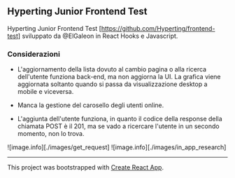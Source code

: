 


## Hyperting Junior Frontend Test
Hyperting Junior Frontend Test [https://github.com/Hyperting/frontend-test] sviluppato da @ElGaleon in React Hooks e Javascript.

### Considerazioni
- L'aggiornamento della lista dovuto al cambio pagina o alla ricerca dell'utente funziona back-end, ma non aggiorna la UI. La grafica viene aggiornata soltanto quando si passa da visualizzazione desktop a mobile e viceversa.

- Manca la gestione del carosello degli utenti online.

- L'aggiunta dell'utente funziona, in quanto il codice della response della chiamata POST è il 201, ma se vado a ricercare l'utente in un secondo momento, non lo trova.

![image.info][./images/get_request]
![image.info][./images/in_app_research]


---
This project was bootstrapped with [Create React App](https://github.com/facebook/create-react-app).